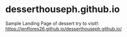 # desserthouseph.github.io
Sample Landing Page of dessert
try to visit!: https://jenflores26.github.io/desserthouseph.github.io/
